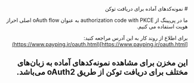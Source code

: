 <div dir='rtl'>
# نمونه‌کدهای آماده برای دریافت توکن

ما در پی‌پینگ از authorization code with PKCE به عنوان oAuth flow اصلی احراز هویت استفاده می کنیم.

برای اطلاع از روند کار به این آدرس مراجعه کنید:
[https://www.payping.ir/oauth.html](https://www.payping.ir/oauth.html)

## این مخزن برای مشاهده نمونه‌کدهای آماده به زبان‌های مختلف برای دریافت توکن از طریق oAuth2 می‌باشد.
</div>
